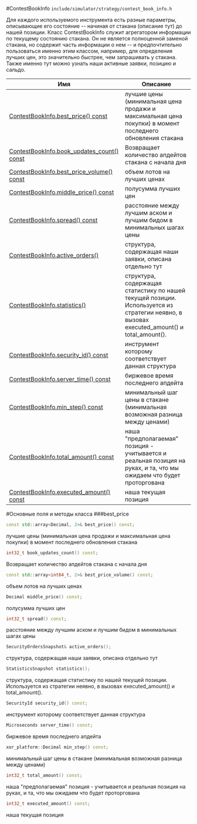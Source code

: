 #ContestBookInfo
`include/simulator/strategy/contest_book_info.h`


Для каждого используемого инструмента есть разные параметры, описывающие его состояние -- начиная от стакана (описание тут) до нашей позиции. Класс ContestBookInfo служит агрегатором информации по текущему состоянию стакана. Он не является полноценной заменой стакана, но содержит часть информации о нем -- и предпочтительно пользоваться именно этим классом, например, для определения лучших цен, это значительно быстрее, чем запрашивать у стакана. Также именно тут можно узнать наши активные заявки, позицию и сальдо.


|Имя| Описание|
|------------------|--------------------|
|[ContestBookInfo.best_price() const](#best_price)|лучшие цены (минимальная цена продажи и максимальная цена покупки) в момент последнего обновления стакана|
|[ContestBookInfo.book_updates_count() const](#book_updates_count)|Возвращает количество апдейтов стакана с начала дня|
|[ContestBookInfo.best_price_volume() const](#best_price_volume)|объем лотов на лучших ценах|
|[ContestBookInfo.middle_price() const](#middle_price)|полусумма лучших цен|
|[ContestBookInfo.spread() const](#spread)|расстояние между лучшим аском и лучшим бидом в минимальных шагах цены|
|[ContestBookInfo.active_orders()](#active_orders)|структура, содержащая наши заявки, описана отдельно тут|
|[ContestBookInfo.statistics()](#statistics)|структура, содержащая статистику по нашей текущей позиции. Используется из стратегии неявно, в вызовах executed_amount() и total_amount().|
|[ContestBookInfo.security_id() const](#security_id)|инструмент которому соответствует данная структура|
|[ContestBookInfo.server_time() const](#server_time)|биржевое время последнего апдейта|
|[ContestBookInfo.min_step() const](#min_step)|минимальный шаг цены в стакане (минимальная возможная разница между ценами)|
|[ContestBookInfo.total_amount() const](#total_amount)|наша "предполагаемая" позиция - учитывается и реальная позиция на руках, и та, что мы ожидаем что будет проторгована|
|[ContestBookInfo.executed_amount() const](#executed_amount)|наша текущая позиция|

#Основные поля и методы класса
###best_price
```cpp
const std::array<Decimal, 2>& best_price() const;
```
лучшие цены (минимальная цена продажи и максимальная цена покупки) в момент последнего обновления стакана

```cpp
int32_t book_updates_count() const;
```
Возвращает количество апдейтов стакана с начала дня

```cpp
const std::array<int64_t, 2>& best_price_volume() const;
```
объем лотов на лучших ценах

```cpp
Decimal middle_price() const;
```
полусумма лучших цен

```cpp
int32_t spread() const;
```
расстояние между лучшим аском и лучшим бидом в минимальных шагах цены

```cpp
SecurityOrdersSnapshot& active_orders();
```
структура, содержащая наши заявки, описана отдельно тут

```cpp
StatisticsSnapshot statistics();
```
структура, содержащая статистику по нашей текущей позиции. Используется из стратегии неявно, в вызовах executed_amount() и total_amount().

```cpp
SecurityId security_id() const;
```
инструмент которому соответствует данная структура

```cpp
Microseconds server_time() const;
```
биржевое время последнего апдейта

```cpp
xor_platform::Decimal min_step() const;
```
минимальный шаг цены в стакане (минимальная возможная разница между ценами)

```cpp
int32_t total_amount() const;
```
наша "предполагаемая" позиция - учитывается и реальная позиция на руках, и та, что мы ожидаем что будет проторгована

```cpp
int32_t executed_amount() const;
```
наша текущая позиция

